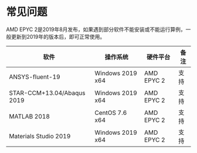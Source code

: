 # 常见问题

AMD EPYC 2是2019年8月发布，如果遇到部分软件不能安装或不能运行算例，一般更新到2019年的版本后，即可正常使用。

|软件                       |操作系统         | 硬件平台  | 备注       |
|------------------------- |----------------|----------| -----------|
|ANSYS-fluent-19           |Windows 2019 x64|AMD EPYC 2|支持         |
|STAR-CCM+13.04/Abaqus 2019|Windows 2019 x64|AMD EPYC 2|支持         |
|MATLAB 2018               |CentOS 7.6 x64  |AMD EPYC 2|支持         |
|Materials Studio 2019     |Windows 2019 x64|AMD EPYC 2|支持         |


